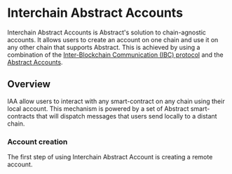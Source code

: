 # Interchain Abstract Accounts

Interchain Abstract Accounts is Abstract's solution to chain-agnostic accounts. It allows users to create an account on one chain and use it on any other chain that supports Abstract. This is achieved by using a combination of the [Inter-Blockchain Communication (IBC) protocol](https://ibcprotocol.org/) and the [Abstract Accounts](../3_framework/4_architecture.md).

## Overview

IAA allow users to interact with any smart-contract on any chain using their local account. This mechanism is powered by a set of Abstract smart-contracts that will dispatch messages that users send locally to a distant chain.

### Account creation

The first step of using Interchain Abstract Account is creating a remote account.
